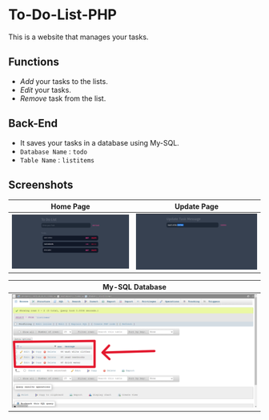# To-Do-List-PHP

This is a website that manages your tasks.

## Functions
- <i>Add</i> your tasks to the lists.
- <i>Edit</i> your tasks.
- <i>Remove</i> task from the list.

## Back-End
- It saves your tasks in a database using My-SQL.
- `Database Name` : `todo`
- `Table Name` : `listitems`

## Screenshots

| Home Page | Update Page |
| --------- | --------- |
| <img src="images/home.png" alt="Home-Page"> | <img src="images/update.png" alt="Update-Page"> |

| My-SQL Database |
| --------------- | 
| <img src="images/backend.png" alt="Server-Page"> | 

